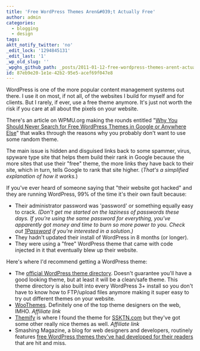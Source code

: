```yaml
---
title: 'Free WordPress Themes Aren&#039;t Actually Free'
author: admin
categories:
  - blogging
  - design
tags: 
aktt_notify_twitter: 'no'
_edit_lock: '1294845131'
_edit_last: '1'
_wp_old_slug: ''
_wpghs_github_path: _posts/2011-01-12-free-wordpress-themes-arent-actually-free.md
id: 87eb9e20-1e1e-42b2-95e5-acef69f047e8
---
```

<p>WordPress is one of the more popular content management systems out there. I use it on most, if not all, of the websites I build for myself and for clients. But I rarely, if ever, use a free theme anymore. It's just not worth the risk if you care at all about the pixels on your website.</p>
<p>There's an article on WPMU.org making the rounds entitled "<a href="http://wpmu.org/why-you-should-never-search-for-free-wordpress-themes-in-google-or-anywhere-else/">Why You Should Never Search for Free WordPress Themes in Google or Anywhere Else</a>" that walks through the reasons why you probably don't want to use some random theme.</p>
<p>The main issue is hidden and disguised links back to some spammer, virus, spyware type site that helps them build their rank in Google because the more sites that use their "free" theme, the more links they have back to their site, which in turn, tells Google to rank that site higher. (<em>That's a simplified explanation of how it works.</em>)</p>
<p>If you've ever heard of someone saying that "their website got hacked" and they are running WordPress, 99% of the time it's their own fault because:</p>
<ul>
<li>Their administrator password was 'password' or something equally easy to crack. <em>(Don't get me started on the laziness of passwords these days. If you're using the same password for everything, you've apparently got money and time to burn so more power to you. Check out <a href="http://agilewebsolutions.com/onepassword">1Password</a> if you're interested in a solution.)</em></li>
<li>They hadn't updated their install of WordPress in 8 months (or longer).</li>
<li>They were using a "free" WordPress theme that came with code injected in it that eventually blew up their website.</li>
</ul>
<p>Here's where I'd recommend getting a WordPress theme:</p>
<ul>
<li>The <a href="http://wordpress.org/extend/themes/">official WordPress theme directory</a>. Doesn't guarantee you'll have a good looking theme, but at least it will be a clean/safe theme.  This theme directory is also built into every WordPress 3+ install so you don't have to know how to FTP/upload files anymore making it super easy to try out different themes on your website.</li>
<li><a href="http://www.woothemes.com/amember/go.php?r=359&i=l1">WooThemes</a>. Definitely one of the top theme designers on the web, IMHO. <em>Affiliate link</em></li>
<li><a href="http://themify.me/member/go.php?r=494&i=l1">Themify</a> is where I found the theme for <a href="http://ssktn.com/">SSKTN.com</a> but they've got some other really nice themes as well. <em>Affiliate link</em></li>
<li>Smashing Magazine, a blog for web designers and developers, routinely features <a href="http://www.smashingmagazine.com/tag/wordpress/">free WordPress themes they've had developed for their readers</a> that are hit and miss.</li>
</ul>
